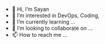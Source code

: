 - 👋 Hi, I’m Sayan
- 👀 I’m interested in DevOps, Coding,
- 🌱 I’m currently learning ...
- 💞️ I’m looking to collaborate on ...
- 📫 How to reach me ...

<!---
sayande2002/sayande2002 is a ✨ special ✨ repository because its `README.md` (this file) appears on your GitHub profile.
You can click the Preview link to take a look at your changes.
--->
